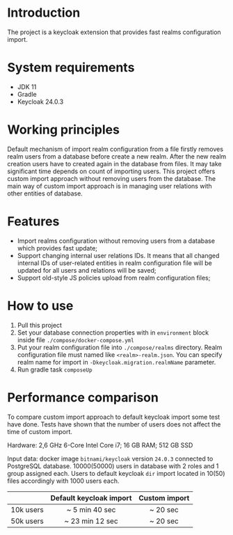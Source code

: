 # Introduction

The project is a keycloak extension that provides fast realms configuration import.

# System requirements

- JDK 11
- Gradle
- Keycloak 24.0.3

# Working principles

Default mechanism of import realm configuration from a file firstly removes realm users from a database before create a new realm. After the new realm creation users have to created again in the database from files. It may take significant time depends on count of importing users.
This project offers custom import approach without removing users from the database. The main way of custom import approach is in managing user relations with other entities of database. 

# Features

- Import realms configuration without removing users from a database which provides fast update;
- Support changing internal user relations IDs. It means that all changed internal IDs of user-related entities in realm configuration file will be updated for all users and relations will be saved;
- Support old-style JS policies upload from realm configuration files;

# How to use

1) Pull this project
2) Set your database connection properties with in `environment` block inside file `./compose/docker-compose.yml`
3) Put your realm configuration file into `./compose/realms` directory. Realm configuration file must named like `<realm>-realm.json`. You can specify realm name for import in `-Dkeycloak.migration.realmName` parameter.
4) Run gradle task `composeUp`

# Performance comparison

To compare custom import approach to default keycloak import some test have done. Tests have shown that the number of users does not affect the time of custom import.

Hardware:
2,6 GHz 6-Core Intel Core i7;
16 GB RAM;
512 GB SSD

Input data:
docker image `bitnami/keycloak` version `24.0.3` connected to PostgreSQL database.
10000(50000) users in database with 2 roles and 1 group assigned each. Users to default keycloak `dir` import located in 10(50) files accordingly with 1000 users each.

|           | Default keycloak import | Custom import |
|-----------|:-----------------------:|:-------------:|
| 10k users |     ~ 5 min 40 sec      |   ~ 20 sec    |
| 50k users |     ~ 23 min 12 sec     |   ~ 20 sec    |
